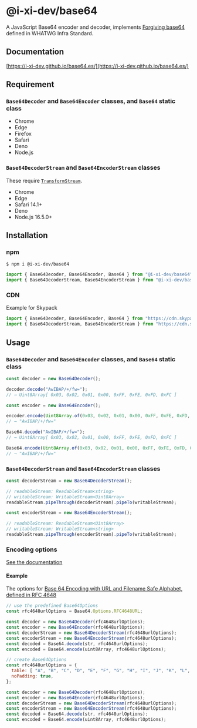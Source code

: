 # @i-xi-dev/base64

A JavaScript Base64 encoder and decoder, implements [Forgiving base64](https://infra.spec.whatwg.org/#forgiving-base64) defined in WHATWG Infra Standard.


## Documentation

[https://i-xi-dev.github.io/base64.es/](https://i-xi-dev.github.io/base64.es/)


## Requirement

### `Base64Decoder` and `Base64Encoder` classes, and `Base64` static class

- Chrome
- Edge
- Firefox
- Safari
- Deno
- Node.js

### `Base64DecoderStream` and `Base64EncoderStream` classes

These require [`TransformStream`](https://developer.mozilla.org/en-US/docs/Web/API/TransformStream).

- Chrome
- Edge
- Safari 14.1+
- Deno
- Node.js 16.5.0+


## Installation

### npm

```console
$ npm i @i-xi-dev/base64
```

```javascript
import { Base64Decoder, Base64Encoder, Base64 } from "@i-xi-dev/base64";
import { Base64DecoderStream, Base64EncoderStream } from "@i-xi-dev/base64/stream";
```

### CDN

Example for Skypack
```javascript
import { Base64Decoder, Base64Encoder, Base64 } from "https://cdn.skypack.dev/@i-xi-dev/base64";
import { Base64DecoderStream, Base64EncoderStream } from "https://cdn.skypack.dev/@i-xi-dev/base64/stream";
```


## Usage

### `Base64Decoder` and `Base64Encoder` classes, and `Base64` static class

```javascript
const decoder = new Base64Decoder();

decoder.decode("AwIBAP/+/fw=");
// → Uint8Array[ 0x03, 0x02, 0x01, 0x00, 0xFF, 0xFE, 0xFD, 0xFC ]
```

```javascript
const encoder = new Base64Encoder();

encoder.encode(Uint8Array.of(0x03, 0x02, 0x01, 0x00, 0xFF, 0xFE, 0xFD, 0xFC));
// → "AwIBAP/+/fw="
```

```javascript
Base64.decode("AwIBAP/+/fw=");
// → Uint8Array[ 0x03, 0x02, 0x01, 0x00, 0xFF, 0xFE, 0xFD, 0xFC ]
```

```javascript
Base64.encode(Uint8Array.of(0x03, 0x02, 0x01, 0x00, 0xFF, 0xFE, 0xFD, 0xFC));
// → "AwIBAP/+/fw="
```

### `Base64DecoderStream` and `Base64EncoderStream` classes

```javascript
const decoderStream = new Base64DecoderStream();

// readableStream: ReadableStream<string>
// writableStream: WritableStream<Uint8Array>
readableStream.pipeThrough(decoderStream).pipeTo(writableStream);
```

```javascript
const encoderStream = new Base64EncoderStream();

// readableStream: ReadableStream<Uint8Array>
// writableStream: WritableStream<string>
readableStream.pipeThrough(encoderStream).pipeTo(writableStream);
```

### Encoding options

[See the documentation](https://i-xi-dev.github.io/base64.es/modules/index.html#Base64Options-1)

#### Example

The options for [Base 64 Encoding with URL and Filename Safe Alphabet, defined in RFC 4648](https://datatracker.ietf.org/doc/html/rfc4648#section-5)
```javascript
// use the predefined Base64Options
const rfc4648urlOptions = Base64.Options.RFC4648URL;

const decoder = new Base64Decoder(rfc4648urlOptions);
const encoder = new Base64Encoder(rfc4648urlOptions);
const decoderStream = new Base64DecoderStream(rfc4648urlOptions);
const encoderStream = new Base64EncoderStream(rfc4648urlOptions);
const decoded = Base64.decode(str, rfc4648urlOptions);
const encoded = Base64.encode(uint8Array, rfc4648urlOptions);
```

```javascript
// create Base64Options
const rfc4648urlOptions = {
  table: [ "A", "B", "C", "D", "E", "F", "G", "H", "I", "J", "K", "L", "M", "N", "O", "P", "Q", "R", "S", "T", "U", "V", "W", "X", "Y", "Z", "a", "b", "c", "d", "e", "f", "g", "h", "i", "j", "k", "l", "m", "n", "o", "p", "q", "r", "s", "t", "u", "v", "w", "x", "y", "z", "0", "1", "2", "3", "4", "5", "6", "7", "8", "9", "-", "_" ],
  noPadding: true,
};

const decoder = new Base64Decoder(rfc4648urlOptions);
const encoder = new Base64Encoder(rfc4648urlOptions);
const decoderStream = new Base64DecoderStream(rfc4648urlOptions);
const encoderStream = new Base64EncoderStream(rfc4648urlOptions);
const decoded = Base64.decode(str, rfc4648urlOptions);
const encoded = Base64.encode(uint8Array, rfc4648urlOptions);
```

